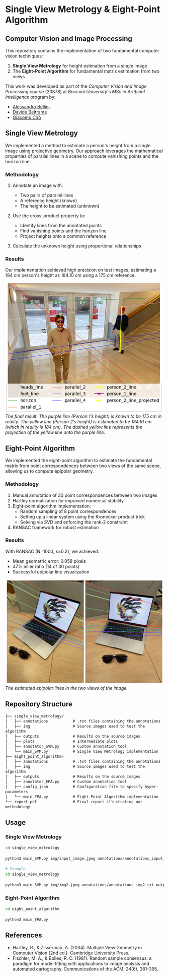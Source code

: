 # Single View Metrology & Eight-Point Algorithm
## Computer Vision and Image Processing

This repository contains the implementation of two fundamental computer vision techniques:
1. **Single View Metrology** for height estimation from a single image
2. The **Eight-Point Algorithm** for fundamental matrix estimation from two views

This work was developed as part of the *Computer Vision and Image Processing* course (20878) at *Bocconi University*'s *MSc in Artificial Intelligence* program by:
- [Alessandro Bellini](https://github.com/alefrabel)
- [Davide Beltrame](https://github.com/davide-beltrame)
- [Giacomo Cirò](https://www.github.com/giacomo-ciro)

## Single View Metrology

We implemented a method to estimate a person's height from a single image using projective geometry. Our approach leverages the mathematical properties of parallel lines in a scene to compute vanishing points and the horizon line.

### Methodology

1. Annotate an image with:
   - Two pairs of parallel lines
   - A reference height (known)
   - The height to be estimated (unknown)

2. Use the cross-product property to:
   - Identify lines from the annotated points
   - Find vanishing points and the horizon line
   - Project heights onto a common reference

3. Calculate the unknown height using proportional relationships

### Results

Our implementation achieved high precision on test images, estimating a 184 cm person's height as 184.10 cm using a 175 cm reference.

![Single View Metrology Results](single-view-metrology/outputs/final.png) *The final result. The purple line (Person 1’s height) is known to be 175 cm in reality. The yellow line (Person 2’s height) is estimated to be 184.10 cm (which in reality is 184 cm). The dashed yellow line represents the projection of the yellow line onto the purple line.*

## Eight-Point Algorithm

We implemented the eight-point algorithm to estimate the fundamental matrix from point correspondences between two views of the same scene, allowing us to compute epipolar geometry.

### Methodology

1. Manual annotation of 30 point correspondences between two images
2. Hartley normalization for improved numerical stability
3. Eight-point algorithm implementation:
   - Random sampling of 8 point correspondences
   - Setting up a linear system using the Kronecker product trick
   - Solving via SVD and enforcing the rank-2 constraint
4. RANSAC framework for robust estimation

### Results

With RANSAC (N=1000, ε=0.2), we achieved:
- Mean geometric error: 0.058 pixels
- 47% inlier ratio (14 of 30 points)
- Successful epipolar line visualization

![Epipolar Lines](eight-point-algorithm/outputs/epipolar_giratina_occhiali_ransac.png) *The estimated epipolar lines in the two views of the image.*


## Repository Structure

```
├── single_view_metrology/
│   ├── annotations           # .txt files containing the annotations
│   ├── img                   # Source images used to test the algorithm
│   ├── outputs               # Results on the source images
│   ├── plots                 # Intermediate plots
│   ├── annotator_SVM.py      # Custom annotation tool
│   └── main_SVM.py           # Single View Metrology implementation
├── eight_point_algorithm/
│   ├── annotations           # .txt files containing the annotations
│   ├── img                   # Source images used to test the algorithm
│   ├── outputs               # Results on the source images
│   ├── annotator_EPA.py      # Custom annotation tool
│   ├── config.json           # Configuration file to specify hyper-parameters
│   └── main_EPA.py           # Eight Point Algorithm implementation
└── report.pdf                # Final report illustrating our methodology
```

## Usage

### Single View Metrology

```bash
cd single_view_metrology

python3 main_SVM.py img/input_image.jpeg annotations/annotations_input_image.txt outputs/output_image.jpeg <reference_length_in_cm>

# Example
cd single_view_metrology

python3 main_SVM.py img/img2.jpeg annotations/annotations_img2.txt outputs/output_img2.jpeg 175
```

### Eight-Point Algorithm

```bash
cd eight_point_algorithm

python3 main_EPA.py
```

## References

- Hartley, R., & Zisserman, A. (2004). Multiple View Geometry in Computer Vision (2nd ed.). Cambridge University Press.
- Fischler, M. A., & Bolles, R. C. (1981). Random sample consensus: a paradigm for model fitting with applications to image analysis and automated cartography. Communications of the ACM, 24(6), 381-395.
